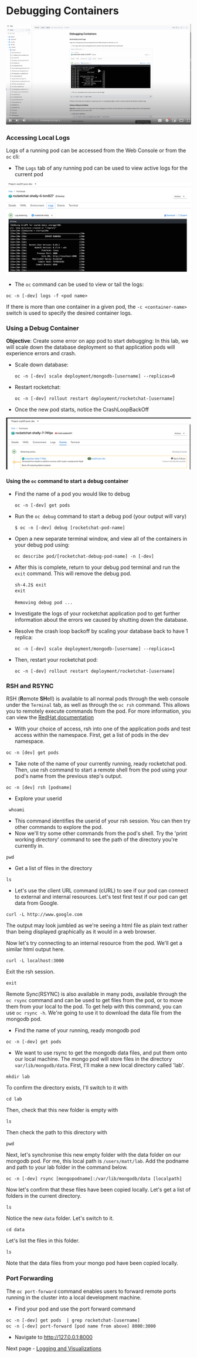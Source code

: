 # Debugging Containers

<kbd>[![Video Walkthrough Thumbnail](././images/11_debugging_containers_thumb.png)](https://youtu.be/L9SiPRy5KUA)</kbd>

### Accessing Local Logs

Logs of a running pod can be accessed from the Web Console or from the `oc` cli: 
- The `Logs` tab of any running pod can be used to view active logs for the current pod

<kbd>![](./images/09_debugging_00.png)</kbd>

- The `oc` command can be used to view or tail the logs: 
```
oc -n [-dev] logs -f <pod name>
```
If there is more than one container in a given pod, the `-c <container-name>` switch is used to specify the desired container logs. 

### Using a Debug Container
__Objective__: Create some error on app pod to start debugging:
In this lab, we will scale down the database deployment so that application pods will experience errors and crash.
- Scale down database:  
    ```
    oc -n [-dev] scale deployment/mongodb-[username] --replicas=0
    ```
- Restart rocketchat:
    ```
    oc -n [-dev] rollout restart deployment/rocketchat-[username]
    ```
- Once the new pod starts, notice the CrashLoopBackOff

<kbd>![](./images/09_debugging_01.png)</kbd>

#### Using the `oc` command to start a debug container
- Find the name of a pod you would like to debug 
    ```
    oc -n [-dev] get pods
    ```
- Run the `oc debug` command to start a debug pod (your output will vary)
    ```
    $ oc -n [-dev] debug [rocketchat-pod-name]
    ```
- Open a new separate terminal window, and view all of the containers in your debug pod using:
    ```
    oc describe pod/[rocketchat-debug-pod-name] -n [-dev]
    ```
- After this is complete, return to your debug pod terminal and run the `exit` command. This will remove the debug pod.
    ```
    sh-4.2$ exit
    exit

    Removing debug pod ...
    ```
- Investigate the logs of your rocketchat application pod to get further information about the errors we caused by shutting down the database. 
- Resolve the crash loop backoff by scaling your database back to have 1 replica: 
    ```
    oc -n [-dev] scale deployment/mongodb-[username] --replicas=1
    ```

- Then, restart your rocketchat pod:
    ```
    oc -n [-dev] rollout restart deployment/rocketchat-[username]
    ```
### RSH and RSYNC
RSH (**R**emote **SH**ell) is available to all normal pods through the web console under the `Terminal` tab, as well as through the 
`oc rsh` command. This allows you to remotely execute commands from the pod. For more information, you can view the [RedHat documentation](https://docs.openshift.com/container-platform/4.15/nodes/containers/nodes-containers-copying-files.html)
- With your choice of access, rsh into one of the application pods and test access within the namespace. First, get a list of pods in the dev namespace. 
``` 
oc -n [dev] get pods
```
- Take note of the name of your currently running, ready rocketchat pod. Then, use rsh command to start a remote shell from the pod using your pod's name from the previous step's output. 
```
oc -n [dev] rsh [podname]
```
- Explore your userid 
```
 whoami
```
- This command identifies the userid of your rsh session. You can then try other commands to explore the pod. 
- Now we'll try some other commands from the pod's shell. Try the 'print working directory' command to see the path of the directory you're currently in.
```
pwd
``` 
- Get a list of files in the directory 
```
ls
```
- Let's use the client URL command (cURL) to see if our pod can connect to external and internal resources. Let's test first test if our pod can get data from Google. 
``` 
curl -L http://www.google.com
```
The output may look jumbled as we're seeing a html file as plain text rather than being displayed graphically as it would in a web browser. 

Now let's try connecting to an internal resource from the pod. We'll get a similar html output here.  
```
curl -L localhost:3000
```
Exit the rsh session. 
```
exit
```
Remote Sync(RSYNC) is also available in many pods, available through the `oc rsync` command and can be used to get files from the pod, or to move them from your local to the pod. To get help with this command, you can use `oc rsync -h`. We're going to use it to download the data file from the mongodb pod. 
- Find the name of your running, ready mongodb pod
```
oc -n [-dev] get pods
``` 
- We want to use rsync to get the mongodb data files, and put them onto our local machine. The mongo pod will store files in the directory `var/lib/mongodb/data`. First, I'll make a new local directory called 'lab'.
```
mkdir lab
```
To confirm the directory exists, I'll switch to it with 
```
cd lab
```
Then, check that this new folder is empty with 
```
ls
```
Then check the path to this directory with 
```
pwd
```
Next, let's synchronise this new empty folder with the data folder on our mongodb pod. For me, this local path is `/users/matt/lab`. Add the podname and path to your lab folder in the command below.
```
oc -n [-dev] rsync [mongopodname]:/var/lib/mongodb/data [localpath]
```
Now let's confirm that these files have been copied locally. Let's get a list of folders in the current directory. 
```
ls
```
Notice the new `data` folder. Let's switch to it. 
```
cd data
```
Let's list the files in this folder. 
```
ls
```
Note that the data files from your mongo pod have been copied locally.
### Port Forwarding
The `oc port-forward` command enables users to forward remote ports running in the cluster
into a local development machine. 
- Find your pod and use the port forward command
```
oc -n [-dev] get pods  | grep rocketchat-[username]
oc -n [-dev] port-forward [pod name from above] 8000:3000
```
- Navigate to http://127.0.0.1:8000

Next page - [Logging and Visualizations](./12_logging_and_visualizations.md)
